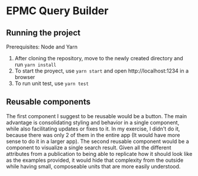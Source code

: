 #  EPMC Query Builder
## Running the project
Prerequisites: Node and Yarn
1. After cloning the repository, move to the newly created directory and run `yarn install`
2. To start the proyect, use `yarn start` and open http://localhost:1234 in a browser
3. To run unit test, use `yarn test`

## Reusable components
The first component I suggest to be reusable would be a button. The main advantage is consolidating styling and behavior in a single component, while also facilitating updates or fixes to it. In my exercise, I didn't do it, because there was only 2 of them in the entire app (It would have more sense to do it in a larger app).
The second reusable component would be a component to visualize a single search result. Given all the different attributes from a publication to being able to replicate how it should look like as the examples provided, it would hide that complexity from the outside while having small, composeable units that are more easily understood.